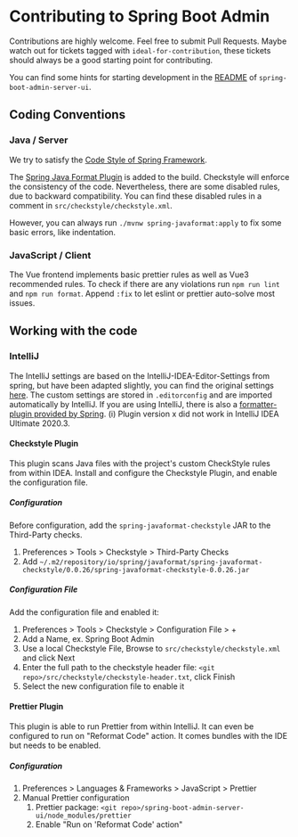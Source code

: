 # Contributing to Spring Boot Admin
Contributions are highly welcome. Feel free to submit Pull Requests. Maybe watch out for tickets tagged with `ideal-for-contribution`, these tickets should always be a good starting point for contributing.

You can find some hints for starting development in the [README](spring-boot-admin-server-ui/README.md) of `spring-boot-admin-server-ui`.

## Coding Conventions
### Java / Server
We try to satisfy the [Code Style of Spring Framework](https://github.com/spring-projects/spring-framework/wiki/Code-Style).

The [Spring Java Format Plugin](https://github.com/spring-io/spring-javaformat) is added to the build. Checkstyle will enforce the consistency of the code. Nevertheless, there are some disabled rules, due to backward compatibility. You can find these disabled rules in a comment in `src/checkstyle/checkstyle.xml`.

However, you can always run `./mvnw spring-javaformat:apply` to fix some basic errors, like indentation.

### JavaScript / Client
The Vue frontend implements basic prettier rules as well as Vue3 recommended rules.
To check if there are any violations run `npm run lint` and `npm run format`.
Append `:fix` to let eslint or prettier auto-solve most issues.

## Working with the code
### IntelliJ
The IntelliJ settings are based on the IntelliJ-IDEA-Editor-Settings from spring, but have been adapted slightly, you can find the original settings [here](https://github.com/spring-projects/spring-framework/wiki/IntelliJ-IDEA-Editor-Settings).
The custom settings are stored in `.editorconfig` and are imported automatically by IntelliJ.
If you are using IntelliJ, there is also a [formatter-plugin provided by Spring](https://github.com/spring-io/spring-javaformat#intellij-idea).
(i) Plugin version x did not work in IntelliJ IDEA Ultimate 2020.3.

#### Checkstyle Plugin
This plugin scans Java files with the project's custom CheckStyle rules from within IDEA.
Install and configure the Checkstyle Plugin, and enable the configuration file.

##### Configuration
Before configuration, add the  `spring-javaformat-checkstyle` JAR to the Third-Party checks.
1. Preferences > Tools > Checkstyle > Third-Party Checks
2. Add `~/.m2/repository/io/spring/javaformat/spring-javaformat-checkstyle/0.0.26/spring-javaformat-checkstyle-0.0.26.jar`

##### Configuration File
Add the configuration file and enabled it:
1. Preferences > Tools > Checkstyle > Configuration File > +
2. Add a Name, ex. Spring Boot Admin
3. Use a local Checkstyle File, Browse to `src/checkstyle/checkstyle.xml` and click Next
4. Enter the full path to the checkstyle header file: `<git repo>/src/checkstyle/checkstyle-header.txt`, click Finish
5. Select the new configuration file to enable it

#### Prettier Plugin
This plugin is able to run Prettier from within IntelliJ. It can even be configured to run on "Reformat Code" action. It comes bundles with the IDE but needs to be enabled.

##### Configuration
1. Preferences > Languages & Frameworks > JavaScript > Prettier
2. Manual Prettier configuration
   1. Prettier package: `<git repo>/spring-boot-admin-server-ui/node_modules/prettier`
   2. Enable "Run on 'Reformat Code' action"
